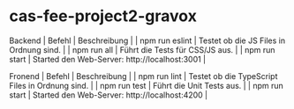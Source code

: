 # cas-fee-project2-gravox

Backend
| Befehl  |  Beschreibung |
| npm run eslint |  Testet ob die JS Files in Ordnung sind. |
| npm run all    |   Führt die Tests für CSS/JS aus. |
| npm run start  |  Started den Web-Server: http://localhost:3001 |

Fronend
| Befehl  |  Beschreibung |
| npm run lint   |  Testet ob die TypeScript Files in Ordnung sind. |
| npm run test   |  Führt die Unit Tests aus. |
| npm run start  |  Started den Web-Server: http://localhost:4200 |

